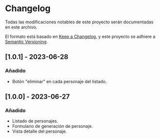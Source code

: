 # Changelog

Todas las modificaciones notables de este proyecto serán documentadas en este archivo.

El formato está basado en [Keep a Changelog](https://keepachangelog.com/es-ES/1.0.0/),
y este proyecto se adhiere a [Semantic Versioning](https://semver.org/lang/es/).

## [1.0.1] - 2023-06-28
### Añadido
- Botón "eliminar" en cada personaje del listado.

## [1.0.0] - 2023-06-27
### Añadido
- Listado de personajes.
- Formulario de generación de personaje.
- Vista detalle del personaje.
